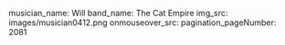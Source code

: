 musician_name: Will
band_name: The Cat Empire
img_src: images/musician0412.png
onmouseover_src: 
pagination_pageNumber: 2081